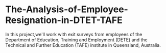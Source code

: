 # The-Analysis-of-Employee-Resignation-in-DTET-TAFE
In this project,we'll work with exit surveys from employees of the Department of Education, Training and Employment (DETE) and the Technical and Further Education (TAFE) institute in Queensland, Australia. 
